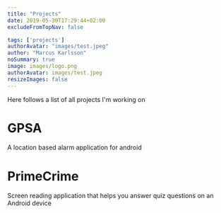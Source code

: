 ```yaml
---
title: "Projects"
date: 2019-05-30T17:29:44+02:00
excludeFromTopNav: false

tags: ['projects']
authorAvatar: "images/test.jpeg"
author: "Marcus Karlsson"
noSummary: true
image: images/logo.png
authorAvatar: images/test.jpeg
resizeImages: false
---
```

Here follows a list of all projects I'm working on

# GPSA

A location based alarm application for android

# PrimeCrime

Screen reading application that helps you answer quiz questions on an Android device